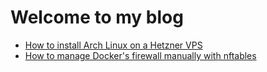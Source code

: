 # Welcome to my blog
- [How to install Arch Linux on a Hetzner VPS](posts/arch-hetzner)
- [How to manage Docker's firewall manually with nftables](posts/docker-nftables)

